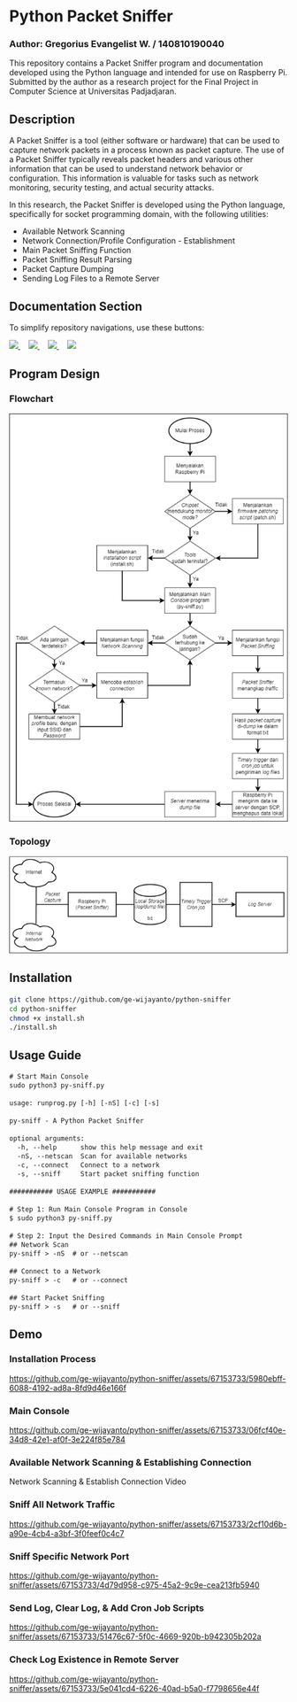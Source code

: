 # Python Packet Sniffer
### Author: Gregorius Evangelist W. / 140810190040


This repository contains a Packet Sniffer program and documentation developed using the Python language and intended for use on Raspberry Pi. Submitted by the author as a research project for the Final Project in Computer Science at Universitas Padjadjaran.


## Description
A Packet Sniffer is a tool (either software or hardware) that can be used to capture network packets in a process known as packet capture. The use of a Packet Sniffer typically reveals packet headers and various other information that can be used to understand network behavior or configuration. This information is valuable for tasks such as network monitoring, security testing, and actual security attacks.

In this research, the Packet Sniffer is developed using the Python language, specifically for socket programming domain, with the following utilities:
* Available Network Scanning
* Network Connection/Profile Configuration - Establishment
* Main Packet Sniffing Function
* Packet Sniffing Result Parsing
* Packet Capture Dumping
* Sending Log Files to a Remote Server


## Documentation Section
To simplify repository navigations, use these buttons:
<p>
    <a style="margin-right: 15px;" href="https://github.com/ge-wijayanto/python-sniffer#program-design">
        <img src="https://images-ext-2.discordapp.net/external/_vwOEpICdyxopjRrRwKZbtIV4Rln0b1WWrlYzh83GaI/%3Ft%3DDESIGN%26f%3DUbuntu-Bold%26ts%3D18%26tc%3Dfff%26hp%3D10%26vp%3D12%26w%3D105%26h%3D40%26c%3D12%26bgt%3Dunicolored%26bgc%3D45d27e%26be%3D1/https/dabuttonfactory.com/button.png">
    </a>
    <a style="margin-right: 15px;" href="https://github.com/ge-wijayanto/python-sniffer#installation">
        <img src="https://images-ext-2.discordapp.net/external/SRGXHDYU2YmkjYACWIaLxjR_-FZq--oykeLT4YdygCc/%3Ft%3DINSTALL%26f%3DUbuntu-Bold%26ts%3D18%26tc%3Dfff%26hp%3D10%26vp%3D12%26w%3D105%26h%3D40%26c%3D12%26bgt%3Dunicolored%26bgc%3D45d27e%26be%3D1/https/dabuttonfactory.com/button.png">
    </a>
    <a style="margin-right: 15px;" href="https://github.com/ge-wijayanto/python-sniffer#usage-guide">
        <img src="https://images-ext-1.discordapp.net/external/fBTMixxR9UPwNZY_I7rdseNmVAXBwQxCrWf3v5QjFug/%3Ft%3DUSAGE%26f%3DUbuntu-Bold%26ts%3D18%26tc%3Dfff%26hp%3D10%26vp%3D12%26w%3D105%26h%3D40%26c%3D12%26bgt%3Dunicolored%26bgc%3D45d27e%26be%3D1/https/dabuttonfactory.com/button.png">
    </a>
    <a style="margin-right: 15px;" href="https://github.com/ge-wijayanto/python-sniffer#demo">
        <img src="https://images-ext-1.discordapp.net/external/chF6kcQLINux4nRyKM3zfcMXTVnJALJGFp6-vGnZ3XE/%3Ft%3DDEMO%26f%3DUbuntu-Bold%26ts%3D18%26tc%3Dfff%26hp%3D10%26vp%3D12%26w%3D105%26h%3D40%26c%3D12%26bgt%3Dunicolored%26bgc%3D45d27e%26be%3D1/https/dabuttonfactory.com/button.png">
    </a>
</p>


## Program Design
### Flowchart
![Flowchart](img/Flowchart.png)
### Topology
![Topologi](img/Topologi.png)


## Installation
```sh
git clone https://github.com/ge-wijayanto/python-sniffer
cd python-sniffer
chmod +x install.sh
./install.sh
```


## Usage Guide
```
# Start Main Console
sudo python3 py-sniff.py

usage: runprog.py [-h] [-nS] [-c] [-s]

py-sniff - A Python Packet Sniffer

optional arguments:
  -h, --help      show this help message and exit
  -nS, --netscan  Scan for available networks
  -c, --connect   Connect to a network
  -s, --sniff     Start packet sniffing function

########### USAGE EXAMPLE ###########

# Step 1: Run Main Console Program in Console
$ sudo python3 py-sniff.py

# Step 2: Input the Desired Commands in Main Console Prompt
## Network Scan
py-sniff > -nS  # or --netscan

## Connect to a Network
py-sniff > -c   # or --connect

## Start Packet Sniffing
py-sniff > -s   # or --sniff
```


## Demo
### Installation Process
https://github.com/ge-wijayanto/python-sniffer/assets/67153733/5980ebff-6088-4192-ad8a-8fd9d46e166f
### Main Console
https://github.com/ge-wijayanto/python-sniffer/assets/67153733/06fcf40e-34d8-42e1-af0f-3e224f85e784
### Available Network Scanning & Establishing Connection
Network Scanning & Establish Connection Video
### Sniff All Network Traffic
https://github.com/ge-wijayanto/python-sniffer/assets/67153733/2cf10d6b-a90e-4cb4-a3bf-3f0feef0c4c7
### Sniff Specific Network Port
https://github.com/ge-wijayanto/python-sniffer/assets/67153733/4d79d958-c975-45a2-9c9e-cea213fb5940
### Send Log, Clear Log, & Add Cron Job Scripts
https://github.com/ge-wijayanto/python-sniffer/assets/67153733/51476c67-5f0c-4669-920b-b942305b202a
### Check Log Existence in Remote Server
https://github.com/ge-wijayanto/python-sniffer/assets/67153733/5e041cd4-6226-40ad-b5a0-f7798656e44f
